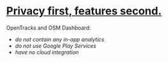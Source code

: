 # [Privacy first, features second.](Privacy)

OpenTracks and OSM Dashboard:
* _do not contain any in-app analytics_
* _do not use Google Play Services_
* _have no cloud integration_
